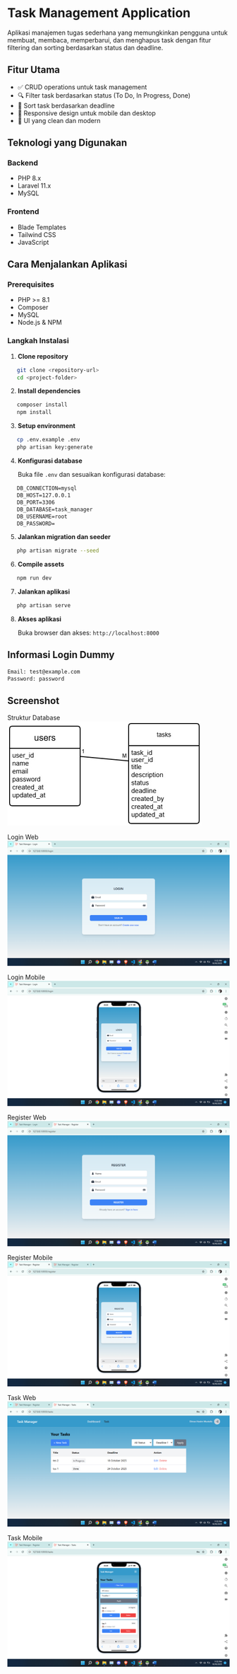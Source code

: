 # Task Management Application

Aplikasi manajemen tugas sederhana yang memungkinkan pengguna untuk membuat, membaca, memperbarui, dan menghapus task dengan fitur filtering dan sorting berdasarkan status dan deadline.

## Fitur Utama

-   ✅ CRUD operations untuk task management
-   🔍 Filter task berdasarkan status (To Do, In Progress, Done)
-   📅 Sort task berdasarkan deadline
-   📱 Responsive design untuk mobile dan desktop
-   🎨 UI yang clean dan modern

## Teknologi yang Digunakan

### Backend

-   PHP 8.x
-   Laravel 11.x
-   MySQL

### Frontend

-   Blade Templates
-   Tailwind CSS
-   JavaScript

## Cara Menjalankan Aplikasi

### Prerequisites

-   PHP >= 8.1
-   Composer
-   MySQL
-   Node.js & NPM

### Langkah Instalasi

1. **Clone repository**

```bash
   git clone <repository-url>
   cd <project-folder>
```

2. **Install dependencies**

```bash
   composer install
   npm install
```

3. **Setup environment**

```bash
   cp .env.example .env
   php artisan key:generate
```

4. **Konfigurasi database**

    Buka file `.env` dan sesuaikan konfigurasi database:

```env
   DB_CONNECTION=mysql
   DB_HOST=127.0.0.1
   DB_PORT=3306
   DB_DATABASE=task_manager
   DB_USERNAME=root
   DB_PASSWORD=
```

5. **Jalankan migration dan seeder**

```bash
   php artisan migrate --seed
```

6. **Compile assets**

```bash
   npm run dev
```

7. **Jalankan aplikasi**

```bash
   php artisan serve
```

8. **Akses aplikasi**

    Buka browser dan akses: `http://localhost:8000`

## Informasi Login Dummy

```
Email: test@example.com
Password: password
```

## Screenshot

Struktur Database
![alt text](design-database.jpg)

Login Web
![alt text](image.png)

Login Mobile
![alt text](image-1.png)

Register Web
![alt text](image-2.png)

Register Mobile
![alt text](image-3.png)

Task Web
![alt text](image-4.png)

Task Mobile
![alt text](image-5.png)
